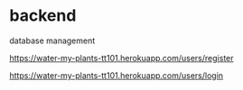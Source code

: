 # backend
database management


https://water-my-plants-tt101.herokuapp.com/users/register


https://water-my-plants-tt101.herokuapp.com/users/login
